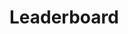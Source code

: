 # Leaderboard

<script src="/js/leaderboard.js"></script>
<div id="js-leaderboard" style="width: 100%; height: 350px;" class="ag-theme-quartz-dark"></div>
